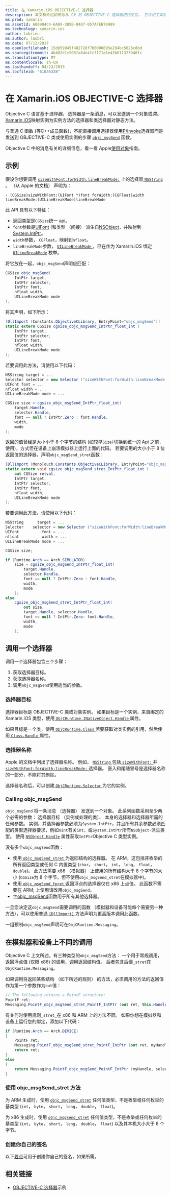 ```yaml
---
title: 在 Xamarin.iOS OBJECTIVE-C 选择器
description: 本文档介绍如何与从 C# 的 OBJECTIVE-C 选择器进行交互。 它介绍了如何调用选择器和执行此操作时必须考虑在内的技术考虑因素。
ms.prod: xamarin
ms.assetid: A80904C4-6A89-389B-0487-057AFEB70989
ms.technology: xamarin-ios
author: lobrien
ms.author: laobri
ms.date: 07/12/2017
ms.openlocfilehash: 15db59945f482728f760006095e294bc5628c8bd
ms.sourcegitcommit: 4b402d1c508fa84e4fc3171a6e43b811323948fc
ms.translationtype: MT
ms.contentlocale: zh-CN
ms.lasthandoff: 04/23/2019
ms.locfileid: "61036338"
---
```

# <a name="objective-c-selectors-in-xamarinios"></a>在 Xamarin.iOS OBJECTIVE-C 选择器

Objective C 语言基于*选择器*。 选择器是一条消息，可以发送到一个对象或*类*。 [Xamarin.iOS](~/ios/internals/api-design/index.md)映射实例为实例方法的选择器和类选择器对静态方法。

与普通 C 函数 (等C++成员函数)，不能直接调用选择器使用[P/Invoke](https://www.mono-project.com/docs/advanced/pinvoke/)选择器而是发送到 OBJECTIVE-C 类或使用实例的步骤 [`objc_msgSend`](https://developer.apple.com/documentation/objectivec/1456712-objc_msgsend)
函数。

Objective C 中的消息有关的详细信息，看一看 Apple[使用对象](https://developer.apple.com/library/archive/documentation/Cocoa/Conceptual/ProgrammingWithObjectiveC/WorkingwithObjects/WorkingwithObjects.html#//apple_ref/doc/uid/TP40011210-CH4-SW2)指南。

## <a name="example"></a>示例

假设你想要调用 [`sizeWithFont:forWidth:lineBreakMode:`](https://developer.apple.com/documentation/foundation/nsstring/1619914-sizewithfont)
上的选择器[ `NSString` ](https://developer.apple.com/documentation/foundation/nsstring)。
（从 Apple 的文档） 声明为：

```objc
- (CGSize)sizeWithFont:(UIFont *)font forWidth:(CGFloat)width lineBreakMode:(UILineBreakMode)lineBreakMode
```

此 API 具有以下特征：

- 返回类型是`CGSize`统一 api。
- `font`参数是[UIFont](xref:UIKit.UIFont) (和类型 （间接） 派生自[NSObject](xref:Foundation.NSObject)，并映射到[System.IntPtr](xref:System.IntPtr)。
- `width`参数， `CGFloat`，映射到`nfloat`。
- `lineBreakMode`参数， [ `UILineBreakMode` ](https://developer.apple.com/documentation/uikit/uilinebreakmode?language=objc)，已在作为 Xamarin.iOS 绑定 [`UILineBreakMode`](xref:UIKit.UILineBreakMode)
枚举。

将它放在一起，`objc_msgSend`声明应匹配：

```csharp
CGSize objc_msgSend(
    IntPtr target, 
    IntPtr selector, 
    IntPtr font, 
    nfloat width, 
    UILineBreakMode mode
);
```

将其声明，如下所示：

```csharp
[DllImport (Constants.ObjectiveCLibrary, EntryPoint="objc_msgSend")]
static extern CGSize cgsize_objc_msgSend_IntPtr_float_int (
    IntPtr target, 
    IntPtr selector,
    IntPtr font,
    nfloat width,
    UILineBreakMode mode
);
```

若要调用此方法，请使用以下代码：

```csharp
NSString target = ...
Selector selector = new Selector ("sizeWithFont:forWidth:lineBreakMode:");
UIFont font = ...
nfloat width = ...
UILineBreakMode mode = ...

CGSize size = cgsize_objc_msgSend_IntPtr_float_int(
    target.Handle, 
    selector.Handle,
    font == null ? IntPtr.Zero : font.Handle,
    width,
    mode
);
```

返回的值曾经是大小小于 8 个字节的结构 (如较早`SizeF`切换到统一的 Api 之前，使用)，方式但在设备上崩溃模拟器上运行上面的代码。 若要调用的大小小于 8 位返回值的选择器，声明`objc_msgSend_stret`函数：

```csharp
[DllImport (MonoTouch.Constants.ObjectiveCLibrary, EntryPoint="objc_msgSend_stret")]
static extern void cgsize_objc_msgSend_stret_IntPtr_float_int (
    out CGSize retval,
    IntPtr target, 
    IntPtr selector,
    IntPtr font,
    nfloat width,
    UILineBreakMode mode
);
```

若要调用此方法，请使用以下代码：

```csharp
NSString      target = ...
Selector    selector = new Selector ("sizeWithFont:forWidth:lineBreakMode:");
UIFont          font = ...
nfloat          width = ...
UILineBreakMode mode = ...

CGSize size;

if (Runtime.Arch == Arch.SIMULATOR)
    size = cgsize_objc_msgSend_IntPtr_float_int(
        target.Handle, 
        selector.Handle,
        font == null ? IntPtr.Zero : font.Handle,
        width,
        mode
    );
else
    cgsize_objc_msgSend_stret_IntPtr_float_int(
        out size,
        target.Handle, selector.Handle,
        font == null ? IntPtr.Zero: font.Handle,
        width,
        mode
    );
```

## <a name="invoking-a-selector"></a>调用一个选择器

调用一个选择器包含三个步骤：

1. 获取选择器目标。
2. 获取选择器名称。
3. 调用`objc_msgSend`使用适当的参数。

### <a name="selector-targets"></a>选择器目标

选择器目标是 OBJECTIVE-C 类或对象实例。 如果目标是一个实例，来自绑定的 Xamarin.iOS 类型，使用[ `ObjCRuntime.INativeObject.Handle` ](xref:ObjCRuntime.INativeObject.Handle)属性。

如果目标是一个类，使用[ `ObjCRuntime.Class` ](xref:ObjCRuntime.Class)若要获取对类实例的引用，然后使用[ `Class.Handle` ](xref:ObjCRuntime.Class.Handle)属性。

### <a name="selector-names"></a>选择器名称

Apple 的文档中列出了选择器名称。 例如， [ `NSString` ](https://developer.apple.com/documentation/foundation/nsstring?language=objc)包括[ `sizeWithFont:` ](https://developer.apple.com/documentation/foundation/nsstring/1619917-sizewithfont?language=objc)并[ `sizeWithFont:forWidth:lineBreakMode:` ](https://developer.apple.com/documentation/foundation/nsstring/1619914-sizewithfont?language=objc)选择器。 嵌入和尾随冒号是选择器名称的一部分，不能将其删除。

选择器名称后，可以创建[ `ObjCRuntime.Selector` ](xref:ObjCRuntime.Selector)为它的实例。

### <a name="calling-objcmsgsend"></a>Calling objc_msgSend

`objc_msgSend` 将一条消息 （选择器） 发送到一个对象。 此系列函数采用至少两个必需的参数： 选择器目标 （实例或处理的类）、 本身的选择器和选择器所需的任何参数。 实例，并选择器参数必须为`System.IntPtr`，并且所有其余参数必须匹配的类型选择器要求，例如`nint`有关`int`，或`System.IntPtr`所有`NSObject`-派生类型。 使用 [`NSObject.Handle`](xref:Foundation.NSObject.Handle)
属性获取`IntPtr`Objective C 类型实例。

没有多个`objc_msgSend`函数：

- 使用[ `objc_msgSend_stret` ](https://developer.apple.com/documentation/objectivec/1456730-objc_msgsend_stret?language=objc)为返回结构的选择器。 在 ARM，这包括非枚举的所有返回类型或任何 C 内置类型 (`char`， `short`， `int`， `long`， `float`， `double`)。 此方法需要 x86 （模拟器） 上使用的所有结构大于 8 个字节的大小 (`CGSize`为 8 个字节，但不使用`objc_msgSend_stret`在模拟器中)。 
- 使用[ `objc_msgSend_fpret` ](https://developer.apple.com/documentation/objectivec/1456697-objc_msgsend_fpret?language=objc)返回浮点的选择器仅在 x86 上点值。 此函数不需要在 ARM; 上使用请改用`objc_msgSend`。 
- 主[objc_msgSend](https://developer.apple.com/documentation/objectivec/1456712-objc_msgsend)函数用于所有其他选择器。

一旦您决定这`objc_msgSend`需要调用的函数 （模拟器和设备可能每个需要另一种方法），可以使用普通[ `[DllImport]` ](xref:System.Runtime.InteropServices.DllImportAttribute)方法声明为更高版本调用此函数。

一组预制`objc_msgSend`声明可在`ObjCRuntime.Messaging`。

## <a name="different-invocations-on-simulator-and-device"></a>在模拟器和设备上不同的调用

Objective C 上文所述，有三种类型的`objc_msgSend`方法： 一个用于常规调用，返回浮点值 (仅限 x86) 的调用，调用返回结构值。 后者包含后缀`_stret`在`ObjCRuntime.Messaging`。

如果调用将返回某些结构 （如下所述的规则） 的方法，必须调用的方法的返回值作为第一个参数作为`out`值：

```csharp
// The following returns a PointF structure:
PointF ret;
Messaging.PointF_objc_msgSend_stret_PointF_IntPtr (out ret, this.Handle, selConvertPointFromWindow.Handle, point, window.Handle);
```

有关何时使用规则`_stret_`在 x86 和 ARM 上的方法不同。
如果你想在模拟器和设备上运行您的绑定，添加以下代码：

```csharp
if (Runtime.Arch == Arch.DEVICE)
{
    PointF ret;
    Messaging.PointF_objc_msgSend_stret_PointF_IntPtr (out ret, myHandle, selector.Handle);
    return ret;
} 
else
{
    return Messaging.PointF_objc_msgSend_PointF_IntPtr (myHandle, selector.Handle);
}
```

### <a name="using-the-objcmsgsendstret-method"></a>使用 objc_msgSend_stret 方法

为 ARM 生成时，使用 [`objc_msgSend_stret`](https://developer.apple.com/documentation/objectivec/1456730-objc_msgsend_stret?language=objc)
任何值类型，不是枚举或任何枚举的基类型 (`int`， `byte`， `short`， `long`， `double`， `float`)。

为 x86 生成时，使用 [`objc_msgSend_stret`](https://developer.apple.com/documentation/objectivec/1456730-objc_msgsend_stret?language=objc)
任何值类型，不是枚举或任何枚举的基类型 (`int`， `byte`， `short`， `long`， `double`， `float`) 以及其本机大小大于 8 个字节。

### <a name="creating-your-own-signatures"></a>创建你自己的签名

以下[要点](https://gist.github.com/rolfbjarne/981b778a99425a6e630c)可用于创建你自己的签名，如果所需。

## <a name="related-links"></a>相关链接

- [OBJECTIVE-C 选择器](https://developer.xamarin.com/samples/mac-ios/Objective-C/)示例
